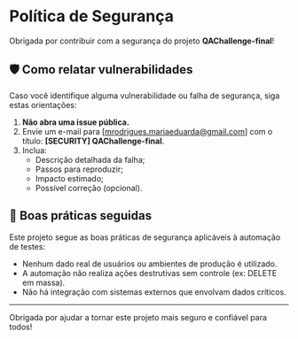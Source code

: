 # Política de Segurança

Obrigada por contribuir com a segurança do projeto **QAChallenge-final**!

## 🛡 Como relatar vulnerabilidades

Caso você identifique alguma vulnerabilidade ou falha de segurança, siga estas orientações:

1. **Não abra uma issue pública.**
2. Envie um e-mail para [mrodrigues.mariaeduarda@gmail.com] com o título: **[SECURITY] QAChallenge-final**.
3. Inclua:
   - Descrição detalhada da falha;
   - Passos para reproduzir;
   - Impacto estimado;
   - Possível correção (opcional).

## 🔐 Boas práticas seguidas

Este projeto segue as boas práticas de segurança aplicáveis à automação de testes:

- Nenhum dado real de usuários ou ambientes de produção é utilizado.
- A automação não realiza ações destrutivas sem controle (ex: DELETE em massa).
- Não há integração com sistemas externos que envolvam dados críticos.

---

Obrigada por ajudar a tornar este projeto mais seguro e confiável para todos!